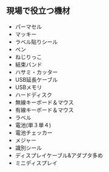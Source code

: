 ## 現場で役立つ機材
- パーマセル
- マッキー
- ラベル貼りシール
- ペン
- ねじりっこ
- 結束バンド
- ハサミ・カッター
- USB延長ケーブル
- USBメモリ
- ハードディスク
- 無線キーボード＆マウス
- 有線キーボード＆マウス
- ラベル
- 電池(単３単４)
- 電池チェッカー
- メジャー
- 識別シール
- ディスプレイケーブル&アダプタ多め
- ミニディスプレイ
